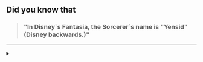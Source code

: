 ## Did you know that

<h3>
  <blockquote>
<!--START_SECTION:debris-->                                                                                                                                                                                                                                                                                         
"In Disney`s Fantasia, the Sorcerer`s name is "Yensid" (Disney backwards.)"
<!--END_SECTION:debris-->
  </blockquote>
</h3>

-----

<details>
  <summary></summary>

<img src="https://github-readme-stats.vercel.app/api?show_icons=true&hide=issues&username=ekickx"> <img src="https://github-readme-stats.vercel.app/api/top-langs/?layout=compact&username=ekickx">

</details>
